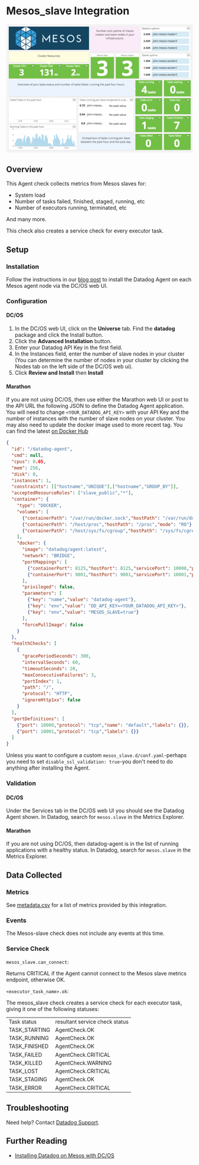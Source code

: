 # Mesos_slave Integration

![Mesos Slave Dashboard][1]

## Overview

This Agent check collects metrics from Mesos slaves for:

* System load
* Number of tasks failed, finished, staged, running, etc
* Number of executors running, terminated, etc

And many more.

This check also creates a service check for every executor task.

## Setup
### Installation

Follow the instructions in our [blog post][2] to install the Datadog Agent on each Mesos agent node via the DC/OS web UI.

### Configuration
#### DC/OS

1. In the DC/OS web UI, click on the **Universe** tab. Find the **datadog** package and click the Install button.
1. Click the **Advanced Installation** button.
1. Enter your Datadog API Key in the first field.
1. In the Instances field, enter the number of slave nodes in your cluster (You can determine the number of nodes in your cluster by clicking the Nodes tab on the left side of the DC/OS web ui).
1. Click **Review and Install** then **Install**

#### Marathon

If you are not using DC/OS, then use either the Marathon web UI or post to the API URL the following JSON to define the Datadog Agent application. You will need to change `<YOUR_DATADOG_API_KEY>` with your API Key and the number of instances with the number of slave nodes on your cluster. You may also need to update the docker image used to more recent tag. You can find the latest [on Docker Hub][3]

```json
{
  "id": "/datadog-agent",
  "cmd": null,
  "cpus": 0.05,
  "mem": 256,
  "disk": 0,
  "instances": 1,
  "constraints": [["hostname","UNIQUE"],["hostname","GROUP_BY"]],
  "acceptedResourceRoles": ["slave_public","*"],
  "container": {
    "type": "DOCKER",
    "volumes": [
      {"containerPath": "/var/run/docker.sock","hostPath": "/var/run/docker.sock","mode": "RO"},
      {"containerPath": "/host/proc","hostPath": "/proc","mode": "RO"},
      {"containerPath": "/host/sys/fs/cgroup","hostPath": "/sys/fs/cgroup","mode": "RO"}
    ],
    "docker": {
      "image": "datadog/agent:latest",
      "network": "BRIDGE",
      "portMappings": [
        {"containerPort": 8125,"hostPort": 8125,"servicePort": 10000,"protocol": "udp","labels": {}},
        {"containerPort": 9001,"hostPort": 9001,"servicePort": 10001,"protocol": "tcp","labels": {}}
      ],
      "privileged": false,
      "parameters": [
        {"key": "name","value": "datadog-agent"},
        {"key": "env","value": "DD_API_KEY=<YOUR_DATADOG_API_KEY>"},
        {"key": "env","value": "MESOS_SLAVE=true"}
      ],
      "forcePullImage": false
    }
  },
  "healthChecks": [
    {
      "gracePeriodSeconds": 300,
      "intervalSeconds": 60,
      "timeoutSeconds": 20,
      "maxConsecutiveFailures": 3,
      "portIndex": 1,
      "path": "/",
      "protocol": "HTTP",
      "ignoreHttp1xx": false
    }
  ],
  "portDefinitions": [
    {"port": 10000,"protocol": "tcp","name": "default","labels": {}},
    {"port": 10001,"protocol": "tcp","labels": {}}
  ]
}
```

Unless you want to configure a custom `mesos_slave.d/conf.yaml`-perhaps you need to set `disable_ssl_validation: true`-you don't need to do anything after installing the Agent.

### Validation
#### DC/OS
Under the Services tab in the DC/OS web UI you should see the Datadog Agent shown. In Datadog, search for `mesos.slave` in the Metrics Explorer.

#### Marathon
If you are not using DC/OS, then datadog-agent is in the list of running applications with a healthy status. In Datadog, search for `mesos.slave` in the Metrics Explorer.

## Data Collected
### Metrics

See [metadata.csv][4] for a list of metrics provided by this integration.

### Events
The Mesos-slave check does not include any events at this time.

### Service Check

`mesos_slave.can_connect`:

Returns CRITICAL if the Agent cannot connect to the Mesos slave metrics endpoint, otherwise OK.

`<executor_task_name>.ok`:

The mesos_slave check creates a service check for each executor task, giving it one of the following statuses:

|||
|---|---|
|Task status|resultant service check status
|TASK_STARTING|AgentCheck.OK
|TASK_RUNNING|AgentCheck.OK
|TASK_FINISHED|AgentCheck.OK
|TASK_FAILED|AgentCheck.CRITICAL
|TASK_KILLED|AgentCheck.WARNING
|TASK_LOST|AgentCheck.CRITICAL
|TASK_STAGING |AgentCheck.OK
|TASK_ERROR|AgentCheck.CRITICAL

## Troubleshooting
Need help? Contact [Datadog Support][5].

## Further Reading

* [Installing Datadog on Mesos with DC/OS][2]


[1]: https://raw.githubusercontent.com/DataDog/integrations-core/master/mesos_slave/images/mesos_dashboard.png
[2]: https://www.datadoghq.com/blog/deploy-datadog-dcos
[3]: https://hub.docker.com/r/datadog/agent/tags
[4]: https://github.com/DataDog/integrations-core/blob/master/mesos_slave/metadata.csv
[5]: https://docs.datadoghq.com/help
